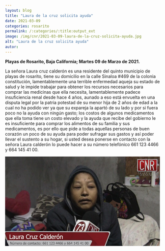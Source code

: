 ```yaml
---
layout: blog
title: "Laura de la cruz solicita ayuda"
date: 2021-03-09
categories: rosarito
permalink: /:categories/:title:output_ext
image: /img/cnr/2021-03-09-laura-de-la-cruz-solicita-ayuda.jpg
alt: "Laura de la cruz solicita ayuda"
autor:
---
```


**Playas de Rosarito, Baja California; Martes 09 de Marzo de 2021.** 

La señora Laura cruz calderón es una residente del quinto municipio de playas de rosarito, tiene su domicilio en la calle Sinaloa #469 de la colonia constitución, lamentablemente una terrible enfermedad aqueja su estado de salud y le impide trabajar para obtener los recursos necesarios para comprar las medicinas que ella necesita, lamentablemente padece insuficiencia renal desde hace 4 años, aunado a eso está envuelta en una disputa legal por la patria potestad de su menor hija de 2 años de edad a la cual no ha podido ver ya que su expareja la apartó de su lado y por si fuera poco no la ayuda con ningún gasto; los costos de algunos medicamentos que ella toma tiene un costo elevado y la ayuda que recibe del gobierno le es insuficiente para comprar los alimentos de su familia y sus medicamentos, es por ello que pide a todas aquellas personas de buen corazón un poco de su ayuda para poder sufragar sus gastos y así poder llevar el sustento a su hogar, si usted desea ponerse en contacto con la señora Laura calderón lo puede hacer a su número telefónico  661 123 4466 y 664 145 41 00. 

<div id="carouselExampleSlidesOnly" class="carousel slide" data-ride="carousel">
  <div class="carousel-inner">
    <div class="carousel-item active">
       <img class="d-block w-100" src="/img/cnr/2021-03-09-laura-de-la-cruz-solicita-ayuda.jpg" loading="lazy"  alt="Laura de la cruz solicita ayuda">
    </div>
  </div>
</div>
